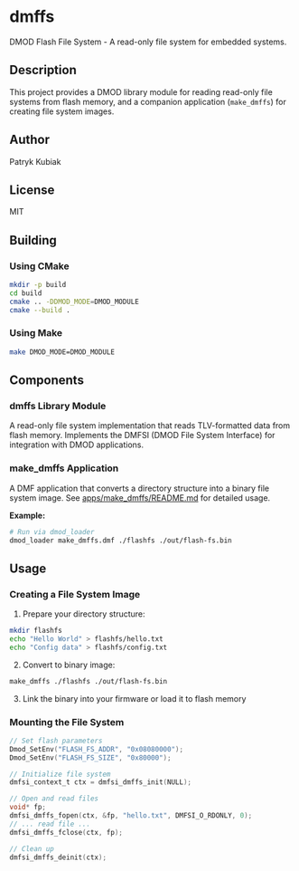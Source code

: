 # dmffs

DMOD Flash File System - A read-only file system for embedded systems.

## Description

This project provides a DMOD library module for reading read-only file systems from flash memory, and a companion application (`make_dmffs`) for creating file system images.

## Author

Patryk Kubiak

## License

MIT

## Building

### Using CMake

```bash
mkdir -p build
cd build
cmake .. -DDMOD_MODE=DMOD_MODULE
cmake --build .
```

### Using Make

```bash
make DMOD_MODE=DMOD_MODULE
```

## Components

### dmffs Library Module

A read-only file system implementation that reads TLV-formatted data from flash memory. Implements the DMFSI (DMOD File System Interface) for integration with DMOD applications.

### make_dmffs Application

A DMF application that converts a directory structure into a binary file system image. See [apps/make_dmffs/README.md](apps/make_dmffs/README.md) for detailed usage.

**Example:**
```bash
# Run via dmod_loader
dmod_loader make_dmffs.dmf ./flashfs ./out/flash-fs.bin
```

## Usage

### Creating a File System Image

1. Prepare your directory structure:
```bash
mkdir flashfs
echo "Hello World" > flashfs/hello.txt
echo "Config data" > flashfs/config.txt
```

2. Convert to binary image:
```bash
make_dmffs ./flashfs ./out/flash-fs.bin
```

3. Link the binary into your firmware or load it to flash memory

### Mounting the File System

```c
// Set flash parameters
Dmod_SetEnv("FLASH_FS_ADDR", "0x08080000");
Dmod_SetEnv("FLASH_FS_SIZE", "0x80000");

// Initialize file system
dmfsi_context_t ctx = dmfsi_dmffs_init(NULL);

// Open and read files
void* fp;
dmfsi_dmffs_fopen(ctx, &fp, "hello.txt", DMFSI_O_RDONLY, 0);
// ... read file ...
dmfsi_dmffs_fclose(ctx, fp);

// Clean up
dmfsi_dmffs_deinit(ctx);
```
